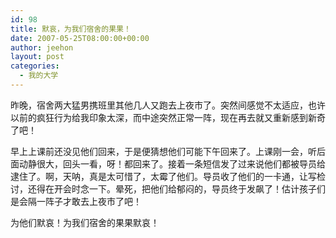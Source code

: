 ```yaml
---
id: 98
title: 默哀，为我们宿舍的果果！
date: 2007-05-25T08:00:00+00:00
author: jeehon
layout: post
categories:
  - 我的大学
---
```

昨晚，宿舍两大猛男携班里其他几人又跑去上夜市了。突然间感觉不太适应，也许以前的疯狂行为给我印象太深，而中途突然正常一阵，现在再去就又重新感到新奇了吧！
    
早上上课前还没见他们回来，于是便猜想他们可能下午回来了。上课刚一会，听后面动静很大，回头一看，呀！都回来了。接着一条短信发了过来说他们都被导员给逮住了。啊，天呐，真是太可惜了，太霉了他们。导员收了他们的一卡通，让写检讨，还得在开会时念一下。晕死，把他们给郁闷的，导员终于发飙了！估计孩子们是会隔一阵子才敢去上夜市了吧！
    
为他们默哀！为我们宿舍的果果默哀！